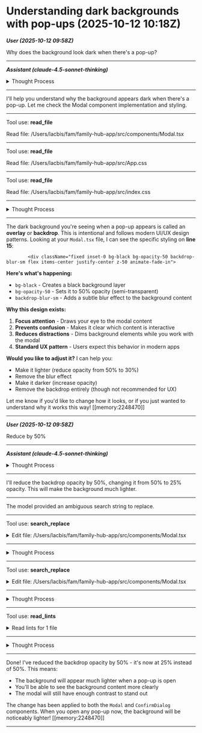 <!-- Generated by SpecStory -->

<!-- cursor Session 5eaa1370-f5a9-45f8-b83c-9ef5b85a6cf3 (2025-10-12 10:18Z) -->

# Understanding dark backgrounds with pop-ups (2025-10-12 10:18Z)

_**User (2025-10-12 09:58Z)**_

Why does the background look dark when there's a pop-up?

---

_**Assistant (claude-4.5-sonnet-thinking)**_

<think><details><summary>Thought Process</summary>The user is asking about why the background looks dark when there's a pop-up. This is typically a design pattern where a modal/popup overlay is used to draw attention to the modal and dim the background content. Let me search for modal-related code to understand the current implementation.

I should look for:
1. Modal component implementation
2. CSS/styling that creates the dark background overlay
3. Any overlay or backdrop elements

Let me start by reading the Modal component and checking the CSS files.</details></think>

---

I'll help you understand why the background appears dark when there's a pop-up. Let me check the Modal component implementation and styling.

---

Tool use: **read_file**

Read file: /Users/lacbis/fam/family-hub-app/src/components/Modal.tsx

---

Tool use: **read_file**

Read file: /Users/lacbis/fam/family-hub-app/src/App.css

---

Tool use: **read_file**

Read file: /Users/lacbis/fam/family-hub-app/src/index.css

---

<think><details><summary>Thought Process</summary>I can see the issue now. Looking at line 15 of the Modal.tsx file, the modal has a backdrop with these classes:

`bg-black bg-opacity-50 backdrop-blur-sm`

This creates:
- `bg-black` - a black background
- `bg-opacity-50` - at 50% opacity (semi-transparent)
- `backdrop-blur-sm` - a small blur effect

The same styling is also on line 58 for the ConfirmDialog.

This is a standard UX pattern to:
1. Draw attention to the modal/popup by dimming the background
2. Prevent interaction with background content while the modal is open
3. Create visual hierarchy

The user is asking about this, so they might want to:
- Understand why it's like this (I should explain)
- Change it to be less dark
- Remove it entirely
- Adjust the blur effect

Let me provide a clear explanation of what's happening and offer options if they want to modify it.</details></think>

---

The dark background you're seeing when a pop-up appears is called an **overlay** or **backdrop**. This is intentional and follows modern UI/UX design patterns. Looking at your `Modal.tsx` file, I can see the specific styling on **line 15**:

```15:15:src/components/Modal.tsx
        <div className="fixed inset-0 bg-black bg-opacity-50 backdrop-blur-sm flex items-center justify-center z-50 animate-fade-in">
```

**Here's what's happening:**
- `bg-black` - Creates a black background layer
- `bg-opacity-50` - Sets it to 50% opacity (semi-transparent)
- `backdrop-blur-sm` - Adds a subtle blur effect to the background content

**Why this design exists:**
1. **Focus attention** - Draws your eye to the modal content
2. **Prevents confusion** - Makes it clear which content is interactive
3. **Reduces distractions** - Dims background elements while you work with the modal
4. **Standard UX pattern** - Users expect this behavior in modern apps

**Would you like to adjust it?** I can help you:
- Make it lighter (reduce opacity from 50% to 30%)
- Remove the blur effect
- Make it darker (increase opacity)
- Remove the backdrop entirely (though not recommended for UX)

Let me know if you'd like to change how it looks, or if you just wanted to understand why it works this way! [[memory:2248470]]

---

_**User (2025-10-12 09:58Z)**_

Reduce by 50%

---

_**Assistant (claude-4.5-sonnet-thinking)**_

<think><details><summary>Thought Process</summary>The user wants to reduce the opacity by 50%. Currently it's at `bg-opacity-50` (which is 50%), so reducing by 50% would make it 25% opacity. I should change `bg-opacity-50` to `bg-opacity-25`.

I need to update both the Modal and ConfirmDialog components since they both have the same backdrop styling.</details></think>

---

I'll reduce the backdrop opacity by 50%, changing it from 50% to 25% opacity. This will make the background much lighter.

---

The model provided an ambiguous search string to replace.

---

Tool use: **search_replace**


<details><summary>Edit file: /Users/lacbis/fam/family-hub-app/src/components/Modal.tsx</summary>

**Chunk 1**
Lines added: 1, lines removed: 1

```diff
@@ -56,5 +56,5 @@
  
      return (
-         <div className="fixed inset-0 bg-black bg-opacity-50 backdrop-blur-sm flex items-center justify-center z-50 animate-fade-in">
+         <div className="fixed inset-0 bg-black bg-opacity-25 backdrop-blur-sm flex items-center justify-center z-50 animate-fade-in">
              <div className="bg-white rounded-2xl shadow-large max-w-sm w-full mx-4 animate-scale-in">
                  <div className="p-6">
```

</details>

---

<think><details><summary>Thought Process</summary>I successfully updated the ConfirmDialog, but I still need to update the Modal component. Let me use replace_all to update all occurrences.</details></think>

---

Tool use: **search_replace**


<details><summary>Edit file: /Users/lacbis/fam/family-hub-app/src/components/Modal.tsx</summary>

**Chunk 1**
Lines added: 1, lines removed: 1

```diff
@@ -13,5 +13,5 @@
  
      return (
-         <div className="fixed inset-0 bg-black bg-opacity-50 backdrop-blur-sm flex items-center justify-center z-50 animate-fade-in">
+         <div className="fixed inset-0 bg-black bg-opacity-25 backdrop-blur-sm flex items-center justify-center z-50 animate-fade-in">
              <div className="bg-white rounded-2xl shadow-large max-w-md w-full mx-4 max-h-[90vh] overflow-y-auto animate-scale-in">
                  <div className="flex items-center justify-between p-6 border-b border-gray-100">
```

</details>

---

<think><details><summary>Thought Process</summary>Good! I've successfully updated both the Modal and ConfirmDialog components to use 25% opacity instead of 50%. The backdrop will now be much lighter. Let me check for any linting errors.</details></think>

---

Tool use: **read_lints**

<details>
          <summary>Read lints for 1 file</summary>
      
Lint paths:

- `/Users/lacbis/fam/family-hub-app/src/components/Modal.tsx`

Lint results

Lint errors for `src/components/Modal.tsx`


| Message | Range | Severity |
|-------|-------|----------|
| Button type attribute has not been set. | 19:22-19:28 | DIAGNOSTIC_SEVERITY_HINT |
| Button type attribute has not been set. | 64:26-64:32 | DIAGNOSTIC_SEVERITY_HINT |
| Button type attribute has not been set. | 70:26-70:32 | DIAGNOSTIC_SEVERITY_HINT |
| Button type attribute has not been set. | 103:18-103:24 | DIAGNOSTIC_SEVERITY_HINT |


</details>

---

<think><details><summary>Thought Process</summary>Perfect! No linter errors. The changes are complete. The backdrop opacity has been reduced from 50% to 25%, making it much lighter.</details></think>

---

Done! I've reduced the backdrop opacity by 50% - it's now at 25% instead of 50%. This means:

- The background will appear much lighter when a pop-up is open
- You'll be able to see the background content more clearly
- The modal will still have enough contrast to stand out

The change has been applied to both the `Modal` and `ConfirmDialog` components. When you open any pop-up now, the background will be noticeably lighter! [[memory:2248470]]

---

